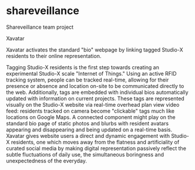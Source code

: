shareveillance
==============

Shareveillance team project

Xavatar

Xavatar activates the standard "bio" webpage by linking tagged Studio-X residents to their online representation.

Tagging Studio-X residents is the first step towards creating an experimental Studio-X scale "Internet of Things." Using an active RFID tracking system, people can be tracked real-time, allowing for their presence or absence and location on-site to be communicated directly to the web. Additionally,  tags are embedded with individual bios automatically updated with information on current projects. These tags are represented visually on the Studio-X website via real-time overhead plan view video feed: residents tracked on camera become "clickable" tags much like locations on Google Maps. A connected component might play on the standard bio page of static photos and blurbs with resident avatars appearing and disappearing and being updated on a real-time basis. Xavatar gives website users a direct and dynamic engagement with Studio-X residents, one which moves away from the flatness and artificiality of curated social media by making digital representation passively reflect the subtle fluctuations of daily use, the simultaneous boringness and unexpectedness of the everyday. 

